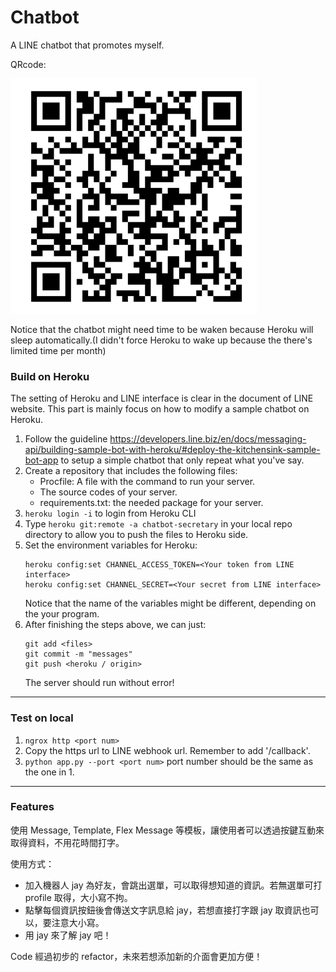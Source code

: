 # Chatbot
A LINE chatbot that promotes myself.

QRcode:

![](./qrcode.png)

Notice that the chatbot might need time to be waken because Heroku will sleep automatically.(I didn't force Heroku to wake up because the there's limited time per month)
### Build on Heroku
The setting of Heroku and LINE interface is clear in the document of LINE website. This part is mainly focus on how to modify a sample chatbot on Heroku.
1. Follow the guideline https://developers.line.biz/en/docs/messaging-api/building-sample-bot-with-heroku/#deploy-the-kitchensink-sample-bot-app to setup a simple chatbot that only repeat what you've say. 
2. Create a repository that includes the following files:
    - Procfile: A file with the command to run your server.
    - The source codes of your server.
    - requirements.txt: the needed package for your server.
3. `heroku login -i` to login from Heroku CLI
4. Type `heroku git:remote -a chatbot-secretary` in your local repo directory to allow you to push the files to Heroku side.
5. Set the environment variables for Heroku:
    ```
    heroku config:set CHANNEL_ACCESS_TOKEN=<Your token from LINE interface>
    heroku config:set CHANNEL_SECRET=<Your secret from LINE interface>
    ```
    Notice that the name of the variables might be different, depending on the your program.
6. After finishing the steps above, we can just:
    ```
    git add <files>
    git commit -m "messages"
    git push <heroku / origin>
    ```
    The server should run without error!
    
 ---
### Test on local
1. `ngrox http <port num>`
2. Copy the https url to LINE webhook url. Remember to add '/callback'.
3. `python app.py --port <port num>` port number should be the same as the one in 1.
 
 ---
### Features
使用 Message, Template, Flex Message 等模板，讓使用者可以透過按鍵互動來取得資料，不用花時間打字。

使用方式：
- 加入機器人 jay 為好友，會跳出選單，可以取得想知道的資訊。若無選單可打 profile 取得，大小寫不拘。
- 點擊每個資訊按鈕後會傳送文字訊息給 jay，若想直接打字跟 jay 取資訊也可以，要注意大小寫。
- 用 jay 來了解 jay 吧！
        
Code 經過初步的 refactor，未來若想添加新的介面會更加方便！
